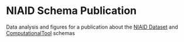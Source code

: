 # NIAID Schema Publication
Data analysis and figures for a publication about the [NIAID Dataset](https://discovery.biothings.io/view/niaid/Dataset) and [ComputationalTool](https://discovery.biothings.io/view/niaid/ComputationalTool) schemas
